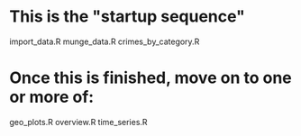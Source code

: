 # This is the "startup sequence"

import_data.R
munge_data.R
crimes_by_category.R

# Once this is finished, move on to one or more of:

geo_plots.R
overview.R
time_series.R
